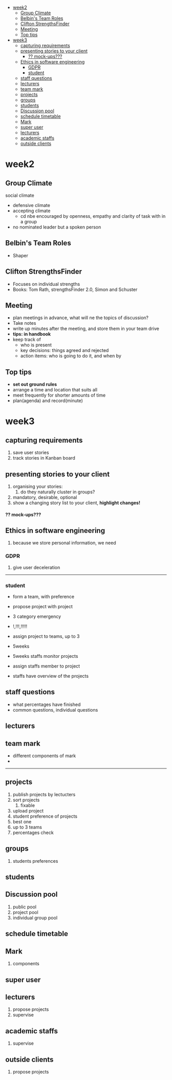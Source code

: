 - [week2](#week2)
  - [Group Climate](#group-climate)
  - [Belbin's Team Roles](#belbins-team-roles)
  - [Clifton StrengthsFinder](#clifton-strengthsfinder)
  - [Meeting](#meeting)
  - [Top tips](#top-tips)
- [week3](#week3)
  - [capturing requirements](#capturing-requirements)
  - [presenting stories to your client](#presenting-stories-to-your-client)
      - [?? mock-ups???](#-mock-ups)
  - [Ethics in software engineering](#ethics-in-software-engineering)
    - [GDPR](#gdpr)
    - [student](#student)
  - [staff questions](#staff-questions)
  - [lecturers](#lecturers)
  - [team mark](#team-mark)
  - [projects](#projects)
  - [groups](#groups)
  - [students](#students)
  - [Discussion pool](#discussion-pool)
  - [schedule timetable](#schedule-timetable)
  - [Mark](#mark)
  - [super user](#super-user)
  - [lecturers](#lecturers-1)
  - [academic staffs](#academic-staffs)
  - [outside clients](#outside-clients)
# week2
## Group Climate 
social climate
- defensive climate
- accepting climate
  - cd nbe encouraged by openness, empathy and clarity of task with in a group
- no nominated leader but a spoken person


## Belbin's Team Roles
- Shaper 

## Clifton StrengthsFinder
- Focuses on individual strengths
- Books: Tom Rath, strengthsFinder 2.0, Simon and Schuster

## Meeting
- plan meetings in advance, what will ne the topics of discussion?
- Take notes
- write up minutes after the meeting, and store them in your team drive
- **tips: in handbook**
- keep track of 
  - who is present
  - key decisions: things agreed and rejected
  - action items: who is going to do it, and when by

## Top tips
- **set out ground rules**
- arrange a time and location that suits all
- meet frequently for shorter amounts of time
- plan(agenda) and record(minute)

# week3
## capturing requirements
1. save user stories
2. track stories in Kanban board

## presenting stories to your client 
1. organising your stories:
   1. do they naturally cluster in groups? 
2. mandatory, desirable, optional
3. show a changing story list to your client, **highlight changes!**


#### ?? mock-ups???

## Ethics in software engineering
1. because we store personal information, we need 
### GDPR  
1. give user deceleration


------

### student
- form a team, with preference

- propose project with project
-  3 category emergency
- !,!!!,!!!!!


- assign project to teams, up to 3

- 5weeks  
- 5weeks staffs monitor projects 

- assign staffs member to project
- staffs have overview of the projects 

## staff questions
- what percentages have finished
- common questions, individual questions

## lecturers 

## team mark
- different components of mark 
- 

---------------
## projects
1. publish projects by lectucters
2. sort projects
   1. fixable
3. upload project
4. student preference of projects
5. best one
6. up to 3 teams 
7. percentages check 

## groups
1. students preferences

## students 


## Discussion pool
1. public pool
2. project pool
3. individual group pool

## schedule timetable


## Mark 
1. components 

## super user 

## lecturers
1. propose projects
2. supervise

## academic staffs 
1. supervise


## outside clients 
1. propose projects

